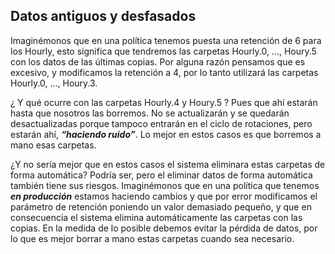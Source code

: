 ## Datos antiguos y desfasados

Imaginémonos que en una política tenemos puesta una retención de 6 para los Hourly, esto significa que tendremos las carpetas Hourly.0, ..., Houry.5 con los datos de las últimas copias. Por alguna razón pensamos que es excesivo, y modificamos la retención  a 4,  por lo tanto utilizará las carpetas Hourly.0, ..., Houry.3.

¿ Y qué ocurre con las carpetas Hourly.4 y Houry.5 ? Pues que ahí estarán hasta que nosotros las borremos. No se actualizarán y se quedarán desactualizadas porque tampoco entrarán en el ciclo de rotaciones, pero estarán ahí, ***“haciendo ruido”***. Lo mejor en estos casos es que borremos a mano esas carpetas.

¿Y no sería mejor que en estos casos el sistema eliminara estas carpetas de forma automática? Podría ser, pero el eliminar datos de forma automática también tiene sus riesgos. Imaginémonos que en una política que tenemos ***en producción*** estamos haciendo cambios y que por error modificamos el parámetro de retención poniendo un valor demasiado pequeño, y que en consecuencia el sistema elimina automáticamente las carpetas con las copias. En la medida de lo posible debemos evitar la pérdida de datos, por lo que es mejor borrar a mano estas carpetas cuando sea necesario.
